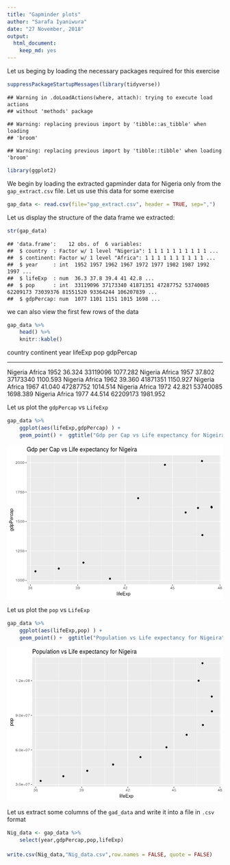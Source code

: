 ```yaml
---
title: "Gapminder plots"
author: "Sarafa Iyaniwura"
date: "27 November, 2018"
output:
  html_document:
    keep_md: yes
---
```


Let us beging by loading the necessary packages required for this exercise


```r
suppressPackageStartupMessages(library(tidyverse))
```

```
## Warning in .doLoadActions(where, attach): trying to execute load actions
## without 'methods' package
```

```
## Warning: replacing previous import by 'tibble::as_tibble' when loading
## 'broom'
```

```
## Warning: replacing previous import by 'tibble::tibble' when loading 'broom'
```

```r
library(ggplot2)
```


We begin by loading the extracted gapminder data for Nigeria only from the `gap_extract.csv` file. Let us use this data for some exercise


```r
gap_data <- read.csv(file="gap_extract.csv", header = TRUE, sep=",")
```

Let us display the structure of the data frame we extracted:


```r
str(gap_data)
```

```
## 'data.frame':	12 obs. of  6 variables:
##  $ country  : Factor w/ 1 level "Nigeria": 1 1 1 1 1 1 1 1 1 1 ...
##  $ continent: Factor w/ 1 level "Africa": 1 1 1 1 1 1 1 1 1 1 ...
##  $ year     : int  1952 1957 1962 1967 1972 1977 1982 1987 1992 1997 ...
##  $ lifeExp  : num  36.3 37.8 39.4 41 42.8 ...
##  $ pop      : int  33119096 37173340 41871351 47287752 53740085 62209173 73039376 81551520 93364244 106207839 ...
##  $ gdpPercap: num  1077 1101 1151 1015 1698 ...
```

we can also view the first few rows of the data 


```r
gap_data %>% 
	head() %>%
	knitr::kable()
```



country   continent    year   lifeExp        pop   gdpPercap
--------  ----------  -----  --------  ---------  ----------
Nigeria   Africa       1952    36.324   33119096    1077.282
Nigeria   Africa       1957    37.802   37173340    1100.593
Nigeria   Africa       1962    39.360   41871351    1150.927
Nigeria   Africa       1967    41.040   47287752    1014.514
Nigeria   Africa       1972    42.821   53740085    1698.389
Nigeria   Africa       1977    44.514   62209173    1981.952

Let us plot the `gdpPercap` vs `LifeExp`


```r
gap_data %>%
	ggplot(aes(lifeExp,gdpPercap) ) + 
	geom_point() +  ggtitle("Gdp per Cap vs Life expectancy for Nigeira")
```

![](GapAnalysis_files/figure-html/unnamed-chunk-5-1.png)<!-- -->

Let us plot the `pop` vs `LifeExp`


```r
gap_data %>%
	ggplot(aes(lifeExp,pop) ) + 
	geom_point() +  ggtitle("Population vs Life expectancy for Nigeira")
```

![](GapAnalysis_files/figure-html/unnamed-chunk-6-1.png)<!-- -->


Let us extract some columns of the `gad_data` and write it into a file in `.csv` format


```r
Nig_data <- gap_data %>%
	select(year,gdpPercap,pop,lifeExp)

write.csv(Nig_data,"Nig_data.csv",row.names = FALSE, quote = FALSE)
```


